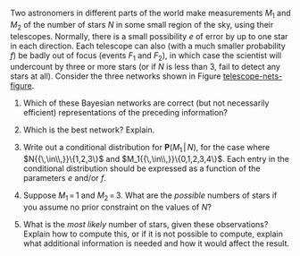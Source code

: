 Two astronomers in different parts of the world
make measurements $M_1$ and $M_2$ of the number of stars $N$ in some
small region of the sky, using their telescopes. Normally, there is a
small possibility $e$ of error by up to one star in each direction. Each
telescope can also (with a much smaller probability $f$) be badly out of
focus (events $F_1$ and $F_2$), in which case the scientist will
undercount by three or more stars (or if $N$ is less than 3, fail to
detect any stars at all). Consider the three networks shown in
Figure <a class="insideExercisesFigRef" id="insideexercisesfigref" href="#telescope-nets-figure">telescope-nets-figure</a>.<br>

1.  Which of these Bayesian networks are correct (but not
    necessarily efficient) representations of the preceding information?<br>

2.  Which is the best network? Explain.<br>

3.  Write out a conditional distribution for
    ${\textbf{P}}(M_1{{\,|\,}}N)$, for the case where
    $N{{\,\in\\,}}\{1,2,3\}$ and $M_1{{\,\in\\,}}\{0,1,2,3,4\}$. Each
    entry in the conditional distribution should be expressed as a
    function of the parameters $e$ and/or $f$.<br>

4.  Suppose $M_1{{\,=\,}}1$ and $M_2{{\,=\,}}3$. What are the
    <i>possible</i> numbers of stars if you assume no prior
    constraint on the values of $N$?<br>

5.  What is the <i>most likely</i> number of stars, given these
    observations? Explain how to compute this, or if it is not possible
    to compute, explain what additional information is needed and how it
    would affect the result.<br>
